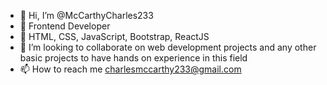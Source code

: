 - 👋 Hi, I’m @McCarthyCharles233
- 👀 Frontend Developer
- 🌱 HTML, CSS, JavaScript, Bootstrap, ReactJS
- 💞️ I’m looking to collaborate on web development projects and any other basic projects to have hands on experience in this field
- 📫 How to reach me charlesmccarthy233@gmail.com

<!---
McCarthyCharles233/McCarthyCharles233 is a ✨ special ✨ repository because its `README.md` (this file) appears on your GitHub profile.
You can click the Preview link to take a look at your changes.
--->
